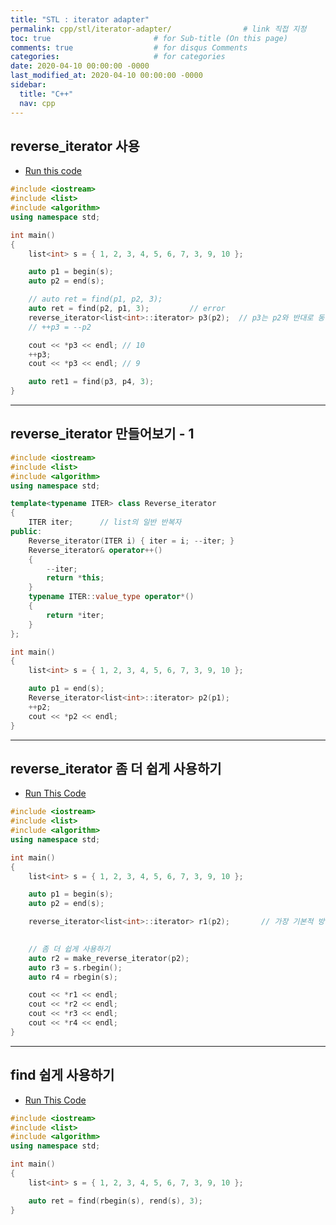 ```yaml
---
title: "STL : iterator adapter"
permalink: cpp/stl/iterator-adapter/                # link 직접 지정
toc: true                       # for Sub-title (On this page)
comments: true                  # for disqus Comments
categories:                     # for categories
date: 2020-04-10 00:00:00 -0000
last_modified_at: 2020-04-10 00:00:00 -0000
sidebar:
  title: "C++"
  nav: cpp
---
```


## reverse_iterator 사용

* [Run this code](https://ideone.com/NoWbvR)

```cpp
#include <iostream>
#include <list>
#include <algorithm>
using namespace std;

int main()
{
    list<int> s = { 1, 2, 3, 4, 5, 6, 7, 3, 9, 10 };

    auto p1 = begin(s);
    auto p2 = end(s);

    // auto ret = find(p1, p2, 3);
    auto ret = find(p2, p1, 3);         // error
    reverse_iterator<list<int>::iterator> p3(p2);  // p3는 p2와 반대로 동작
    // ++p3 = --p2

    cout << *p3 << endl; // 10
    ++p3;
    cout << *p3 << endl; // 9

    auto ret1 = find(p3, p4, 3);
}
```

---

## reverse_iterator 만들어보기 - 1

```cpp
#include <iostream>
#include <list>
#include <algorithm>
using namespace std;

template<typename ITER> class Reverse_iterator
{
    ITER iter;      // list의 일반 반복자
public:
    Reverse_iterator(ITER i) { iter = i; --iter; }
    Reverse_iterator& operator++()
    {
        --iter;
        return *this;
    }
    typename ITER::value_type operator*()
    {
        return *iter;
    }
};

int main()
{
    list<int> s = { 1, 2, 3, 4, 5, 6, 7, 3, 9, 10 };

    auto p1 = end(s);
    Reverse_iterator<list<int>::iterator> p2(p1);
    ++p2;
    cout << *p2 << endl;
}
```

---

## reverse_iterator 좀 더 쉽게 사용하기


* [Run This Code](https://ideone.com/tsyfAa)

```cpp
#include <iostream>
#include <list>
#include <algorithm>
using namespace std;

int main()
{
    list<int> s = { 1, 2, 3, 4, 5, 6, 7, 3, 9, 10 };

    auto p1 = begin(s);
    auto p2 = end(s);

    reverse_iterator<list<int>::iterator> r1(p2);       // 가장 기본적 방법
    

    // 좀 더 쉽게 사용하기
    auto r2 = make_reverse_iterator(p2);        
    auto r3 = s.rbegin();
    auto r4 = rbegin(s);

    cout << *r1 << endl;
    cout << *r2 << endl;
    cout << *r3 << endl;
    cout << *r4 << endl;
}
```

---

## find 쉽게 사용하기

* [Run This Code](https://ideone.com/K2gOrV)

```cpp
#include <iostream>
#include <list>
#include <algorithm>
using namespace std;

int main()
{
    list<int> s = { 1, 2, 3, 4, 5, 6, 7, 3, 9, 10 };

    auto ret = find(rbegin(s), rend(s), 3);
}
```
